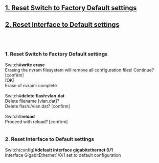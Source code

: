 ## [1. Reset Switch to Factory Default settings](Reset-Switch-to-Factory-Default-settings)
## [2. Reset Interface to Default settings](Reset-Interface-to-Default-settings)
</br>
</br>

### 1. Reset Switch to Factory Default settings
Switch#**write erase** </br>
Erasing the nvram filesystem will remove all configuration files! Continue? [confirm]</br>
[OK] </br>
Erase of nvram: complete </br>
</br>
Switch#**delete flash:vlan.dat** </br>
Delete filename [vlan.dat]? </br>
Delete flash:/vlan.dat? [confirm] </br>
</br>
Switch#**reload**</br>
Proceed with reload? [confirm]</br>
</br>
### 2. Reset Interface to Default settings
Switch(config)#**default interface gigabitethernet 0/1**</br>
Interface GigabitEthernet1/0/1 set to default configuration</br>
